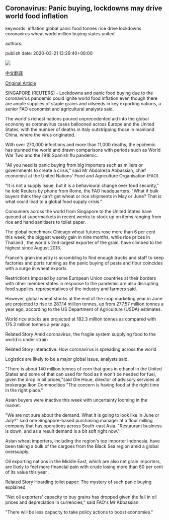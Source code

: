 ## Coronavirus: Panic buying, lockdowns may drive world food inflation

keywords: inflation global panic food tonnes rice drive lockdowns coronavirus wheat world million buying states united

authors: 

publish date: 2020-03-21 13:26:40+08:00

![](https://www.straitstimes.com/sites/default/files/styles/x_large/public/articles/2020/03/21/fhpanic21.jpg?itok=kYVu0Ffv)

[中文翻译](Coronavirus%3A%20Panic%20buying%2C%20lockdowns%20may%20drive%20world%20food%20inflation_zh.md)

[Original Article](https://www.straitstimes.com/asia/se-asia/coronavirus-panic-buying-lockdowns-may-drive-world-food-inflation)

SINGAPORE (REUTERS) - Lockdowns and panic food buying due to the coronavirus pandemic could ignite world food inflation even though there are ample supplies of staple grains and oilseeds in key exporting nations, a senior FAO economist and agricultural analysts said.

The world's richest nations poured unprecedented aid into the global economy as coronavirus cases ballooned across Europe and the United States, with the number of deaths in Italy outstripping those in mainland China, where the virus originated.

With over 270,000 infections and more than 11,000 deaths, the epidemic has stunned the world and drawn comparisons with periods such as World War Two and the 1918 Spanish flu pandemic.

"All you need is panic buying from big importers such as millers or governments to create a crisis," said Mr Abdolreza Abbassian, chief economist at the United Nations' Food and Agriculture Organisation (FAO).

"It is not a supply issue, but it is a behavioural change over food security," he told Reuters by phone from Rome, the FAO headquarters. "What if bulk buyers think they can't get wheat or rice shipments in May or June? That is what could lead to a global food supply crisis."

Consumers across the world from Singapore to the United States have queued at supermarkets in recent weeks to stock up on items ranging from rice and hand sanitisers to toilet paper.

The global benchmark Chicago wheat futures rose more than 6 per cent this week, the biggest weekly gain in nine months, while rice prices in Thailand , the world's 2nd largest exporter of the grain, have climbed to the highest since August 2013.

France's grain industry is scrambling to find enough trucks and staff to keep factories and ports running as the panic buying of pasta and flour coincides with a surge in wheat exports.

Restrictions imposed by some European Union countries at their borders with other member states in response to the pandemic are also disrupting food supplies, representatives of the industry and farmers said.

However, global wheat stocks at the end of the crop marketing year in June are projected to rise to 287.14 million tonnes, up from 277.57 million tonnes a year ago, according to the US Department of Agriculture (USDA) estimates.

World rice stocks are projected at 182.3 million tonnes as compared with 175.3 million tonnes a year ago.

Related Story Amid coronavirus, the fragile system supplying food to the world is under strain

Related Story Interactive: How coronavirus is spreading across the world

Logistics are likely to be a major global issue, analysts said.

"There is about 140 million tonnes of corn that goes in ethanol in the United States and some of that can used for food as it won't be needed for fuel, given the drop in oil prices,"said Ole Houe, director of advisory services at brokerage Ikon Commodities "The concern is having food at the right time in the right place."

Asian buyers were inactive this week with uncertainty looming in the market.

"We are not sure about the demand. What it is going to look like in June or July?" said one Singapore-based purchasing manager at a flour milling company that has operations across South-east Asia. "Restaurant business is down, and as a result demand is a bit soft right now."

Asian wheat importers, including the region's top importer Indonesia, have been taking a bulk of the cargoes from the Black Sea region amid a global oversupply.

Oil exporting nations in the Middle East, which are also net grain importers, are likely to feel more financial pain with crude losing more than 60 per cent of its value this year .

Related Story Hoarding toilet paper: The mystery of such panic buying explained

"Net oil exporters' capacity to buy grains has dropped given the fall in oil prices and depreciation in currencies," said FAO's Mr Abbassian.

"There will be less capacity to take policy actions to boost economies."